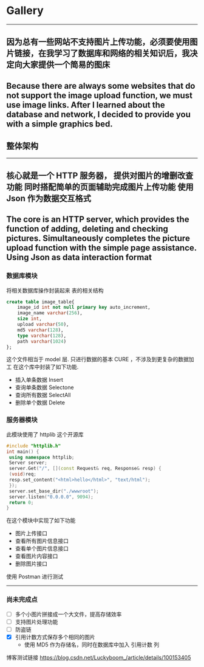 # Gallery
----
因为总有一些网站不支持图片上传功能，必须要使用图片链接，在我学习了数据库和网络的相关知识后，我决定向大家提供一个简易的图床
----
Because there are always some websites that do not support the image upload function, we must use image links. After I learned about the database and network, I decided to provide you with a simple graphics bed.
----

## 整体架构
----
核心就是一个 HTTP 服务器， 提供对图片的增删改查功能
同时搭配简单的页面辅助完成图片上传功能
使用 Json 作为数据交互格式
----
The core is an HTTP server, which provides the function of adding, deleting and checking pictures.
Simultaneously completes the picture upload function with the simple page assistance.
Using Json as data interaction format
----

### 数据库模块
将相关数据库操作封装起来
表的相关结构
```SQL
create table image_table{
	image_id int not null primary key auto_increment,
	image_name varchar(256),
	size int,
	upload varchar(50),
	md5 varchar(128),
	type varchar(128),
	path varchar(1024)
};
```
这个文件相当于 model 层.
只进行数据的基本 CURE ，不涉及到更复杂的数据加工
在这个库中封装了如下功能.
+ 插入单条数据 Insert
+ 查询单条数据 Selectone
+ 查询所有数据 SelectAll
+ 删除单个数据 Delete

### 服务器模块
此模块使用了 httplib 这个开源库
```C++
#include "httplib.h" 
int main() { 
 using namespace httplib; 
 Server server; 
 server.Get("/", [](const Request& req, Response& resp) { 
 (void)req; 
 resp.set_content("<html>hello</html>", "text/html"); 
 }); 
 server.set_base_dir("./wwwroot"); 
 server.listen("0.0.0.0", 9094); 
 return 0; 
}
```
在这个模块中实现了如下功能
+ 图片上传接口
+ 查看所有图片信息接口
+ 查看单个图片信息接口
+ 查看图片内容接口
+ 删除图片接口

使用 Postman 进行测试

----
### 尚未完成点
- [ ] 多个小图片拼接成一个大文件，提高存储效率
- [ ] 支持图片处理功能
- [ ] 防盗链
- [x] 引用计数方式保存多个相同的图片
  + 使用 MD5 作为存储名，同时在数据库中加入 引用计数 列

博客测试链接 https://blog.csdn.net/Luckyboom_/article/details/100153405
